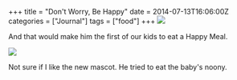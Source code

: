 +++
title = "Don't Worry, Be Happy"
date = 2014-07-13T16:06:00Z
categories = ["Journal"]
tags = ["food"]
+++
![](https://lh4.googleusercontent.com/-qkQCvBU6dZI/U8MQ5OZQhvI/AAAAAAAAAhU/sK4AWdvfQ2g/s640/blogger-image--1072667005.jpg)

And that would make him the first of our kids to eat a Happy Meal.

![](https://lh6.googleusercontent.com/-pWn1fHJlr5E/U8MQ8nw0o1I/AAAAAAAAAhc/zDRrtTLJH24/s640/blogger-image-1260906511.jpg)

Not sure if I like the new mascot. He tried to eat the baby's noony.
